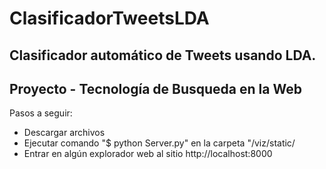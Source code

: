 # ClasificadorTweetsLDA


## Clasificador automático de Tweets usando LDA.
## Proyecto - Tecnología de Busqueda en la Web

Pasos a seguir:

  * Descargar archivos
  * Ejecutar comando "$ python Server.py" en la carpeta "/viz/static/
  * Entrar en algún explorador web al sitio http://localhost:8000


